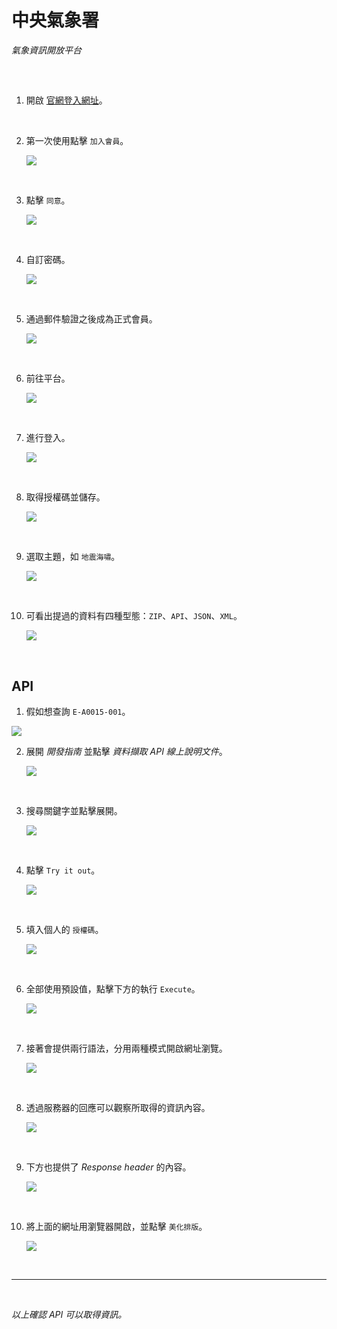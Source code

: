 # 中央氣象署

_氣象資訊開放平台_

<br>

##

1. 開啟 [官網登入網址](https://opendata.cwa.gov.tw/userLogin)。

<br>

2. 第一次使用點擊 `加入會員`。

    ![](images/img_39.png)

<br>

3. 點擊 `同意`。
    
    ![](images/img_40.png)

<br>

4. 自訂密碼。

    ![](images/img_41.png)

<br>

5. 通過郵件驗證之後成為正式會員。

    ![](images/img_42.png)

<br>

6. 前往平台。

    ![](images/img_43.png)

<br>

7. 進行登入。

    ![](images/img_44.png)

<br>

8. 取得授權碼並儲存。

    ![](images/img_45.png)

<br>

9. 選取主題，如 `地震海嘯`。

    ![](images/img_46.png)

<br>

10. 可看出提過的資料有四種型態：`ZIP`、`API`、`JSON`、`XML`。

    ![](images/img_47.png)

<br>

## API

1. 假如想查詢 `E-A0015-001`。

![](images/img_62.png)
   
2. 展開 _開發指南_ 並點擊 _資料擷取 API 線上說明文件_。

    ![](images/img_48.png)

<br>

3. 搜尋關鍵字並點擊展開。

    ![](images/img_49.png)

<br>

4. 點擊 `Try it out`。

    ![](images/img_50.png)

<br>

5. 填入個人的 `授權碼`。

    ![](images/img_51.png)

<br>

6. 全部使用預設值，點擊下方的執行 `Execute`。

    ![](images/img_52.png)

<br>

7. 接著會提供兩行語法，分用兩種模式開啟網址瀏覽。

    ![](images/img_53.png)

<br>

8. 透過服務器的回應可以觀察所取得的資訊內容。

    ![](images/img_54.png)

<br>

9. 下方也提供了 _Response header_ 的內容。

    ![](images/img_63.png)

<br>

10. 將上面的網址用瀏覽器開啟，並點擊 `美化排版`。

    ![](images/img_55.png)

<br>

___


<br>

_以上確認 API 可以取得資訊。_